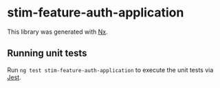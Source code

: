 # stim-feature-auth-application

This library was generated with [Nx](https://nx.dev).

## Running unit tests

Run `ng test stim-feature-auth-application` to execute the unit tests via [Jest](https://jestjs.io).
